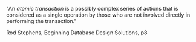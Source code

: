 "An _atomic transaction_ is a possibly complex series of actions that is considered as a single operation by those who are not involved directly in performing the transaction."

Rod Stephens, Beginning Database Design Solutions, p8